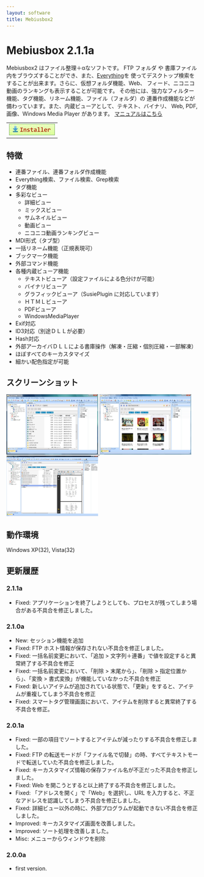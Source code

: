 ```yaml
---
layout: software
title: Mebiusbox2
---
```


# Mebiusbox 2.1.1a
Mebiusbox2 はファイル整理＋αなソフトです。
FTP フォルダ や 書庫ファイル内をブラウズすることができ、また、<a href="http://www.voidtools.com/">Everything</a>を
使ってデスクトップ検索をすることが出来ます。さらに、仮想フォルダ機能、Web、
フィード、ニコニコ動画のランキングも表示することが可能です。
その他には、強力なフィルター機能、タグ機能、リネーム機能、ファイル（フォルダ）の
連番作成機能などが備わっています。また、内蔵ビューアとして、テキスト、バイナリ、
Web, PDF, 画像、Windows Media Player があります。
<a href="/assets/contents/mebiusbox2/">マニュアルはこちら</a>

<table class="dl" cellpadding="0" cellspacing="0" border="0">
	<tr>
		<td>
			<a href="https://dl.dropboxusercontent.com/u/36645874/mebiusbox/Mebiusbox2Setup-2.1.1a.exe" target="_blank" onclick="ga('send','pageview',{'page':'/downloads/Mebiusbox2Setup','Title':'Mebiusbox2Setup'});">
				<img src="/assets/img/download_exe.jpg" />
			</a>
		</td>
	</tr>
</table>

## 特徴
* 連番ファイル、連番フォルダ作成機能
* Everything検索、ファイル検索、Grep検索
* タグ機能
* 多彩なビュー
	* 詳細ビュー
	* ミックスビュー
	* サムネイルビュー
	* 動画ビュー
	* ニコニコ動画ランキングビュー
* MDI形式（タブ型）
* 一括リネーム機能（正規表現可）
* ブックマーク機能
* 外部コマンド機能
* 各種内蔵ビューア機能
	* テキストビューア（設定ファイルによる色分けが可能）
	* バイナリビューア
	* グラフィックビューア（SusiePlugin に対応しています）
	* ＨＴＭＬビューア
	* PDFビューア
	* WindowsMediaPlayer
* Exif対応
* ID3対応（別途ＤＬＬが必要）
* Hash対応
* 外部アーカイバＤＬＬによる書庫操作（解凍・圧縮・個別圧縮・一部解凍）
* ほぼすべてのキーカスタマイズ
* 細かい配色指定が可能

## スクリーンショット
<div class="snap">
	<a class="fancybox" rel="group" href="/assets/img/Mebiusbox2_snap01.jpg">
		<img src="/assets/img/Mebiusbox2_snap01.jpg" width="240" height="158" alt="snap01" border="0" />
	</a>
	<a class="fancybox" rel="group" href="/assets/img/Mebiusbox2_snap02.jpg">
		<img src="/assets/img/Mebiusbox2_snap02.jpg" width="240" height="158" alt="snap02" border="0" />
	</a>
	<a class="fancybox" rel="group" href="/assets/img/Mebiusbox2_snap03.jpg">
		<img src="/assets/img/Mebiusbox2_snap03.jpg" width="240" height="158" alt="snap03" border="0" />
	</a>
	<br class="clear" />
</div>

## 動作環境
Windows XP(32), Vista(32)

## 更新履歴

### 2.1.1a
* Fixed: アプリケーションを終了しようとしても、プロセスが残ってしまう場合がある不具合を修正しました。

### 2.1.0a
* New: セッション機能を追加
* Fixed: FTP ホスト情報が保存されない不具合を修正しました。
* Fixed: 一括名前変更において、「追加 > 文字列＋連番」で値を設定すると異常終了する不具合を修正
* Fixed: 一括名前変更において、「削除 > 末尾から」、「削除 > 指定位置から」、「変換 > 書式変換」が機能していなかった不具合を修正
* Fixed: 新しいアイテムが追加されている状態で、「更新」をすると、アイテムが重複してしまう不具合を修正
* Fixed: スマートタグ管理画面において、アイテムを削除すると異常終了する不具合を修正。

### 2.0.1a
* Fixed: 一部の項目でソートするとアイテムが減ったりする不具合を修正しました。
* Fixed: FTP の転送モードが「ファイル名で切替」の時、すべてテキストモードで転送していた不具合を修正しました。
* Fixed: キーカスタマイズ情報の保存ファイル名が不正だった不具合を修正しました。
* Fixed: Web を開こうとすると以上終了する不具合を修正しました。
* Fixed: 「アドレスを開く」で「Web」を選択し、URL を入力すると、不正なアドレスを認識してしまう不具合を修正しました。
* Fixed: 詳細ビュー以外の時に、外部プログラムが起動できない不具合を修正しました。
* Improved: キーカスタマイズ画面を改善しました。
* Improved: ソート処理を改善しました。
* Misc: メニューからウィンドウを削除

### 2.0.0a
* first version.
